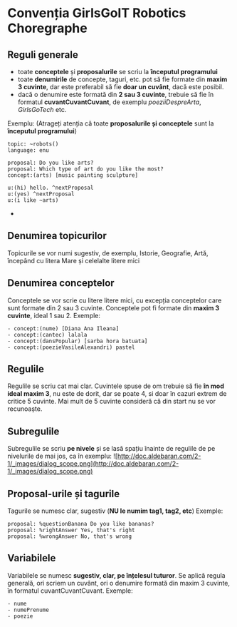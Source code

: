 # Convenția GirlsGoIT Robotics Choregraphe

## Reguli generale
- toate **conceptele** și **proposalurile** se scriu la **începutul programului**
- toate **denumirile** de concepte, taguri, etc. pot să fie formate din **maxim 3 cuvinte**, dar este preferabil să fie **doar un cuvânt**, dacă este posibil.
- dacă o denumire este formată din **2 sau 3 cuvinte**, trebuie să fie în formatul **cuvantCuvantCuvant**, de exemplu *poeziiDespreArta*, *GirlsGoTech* etc.

Exemplu: (Atrageți atenția că toate **proposalurile și conceptele** sunt la **începutul programului**)
```
topic: ~robots()
language: enu

proposal: Do you like arts? 
proposal: Which type of art do you like the most?
concept:(arts) [music painting sculpture]

u:(hi) hello. ^nextProposal
u:(yes) ^nextProposal
u:(i like ~arts)
```
- 
## Denumirea topicurilor
Topicurile se vor numi sugestiv, de exemplu, Istorie, Geografie, Artă, începând cu litera Mare și celelalte litere mici

## Denumirea conceptelor
Conceptele se vor scrie cu litere litere mici, cu excepția conceptelor care sunt formate din 2 sau 3 cuvinte.
Conceptele pot fi formate din **maxim 3 cuvinte**, ideal 1 sau 2.
Exemple:
```
- concept:(nume) [Diana Ana Ileana]
- concept:(cantec) lalala
- concept:(dansPopular) [sarba hora batuata]
- concept:(poezieVasileAlexandri) pastel
```

## Regulile
Regulile se scriu cat mai clar.
Cuvintele spuse de om trebuie să fie **în mod ideal maxim 3**, nu este de dorit, dar se poate 4, si doar în cazuri extrem de critice 5 cuvinte. Mai mult de 5 cuvinte consideră că din start nu se vor recunoaște.

## Subregulile
Subregulile se scriu **pe nivele** și se lasă spațiu înainte de regulile de pe nivelurile de mai jos, ca în exemplu:
![http://doc.aldebaran.com/2-1/_images/dialog_scope.png](http://doc.aldebaran.com/2-1/_images/dialog_scope.png)

## Proposal-urile și tagurile
Tagurile se numesc clar, sugestiv (**NU le numim tag1, tag2, etc**)
Exemple:
```
proposal: %questionBanana Do you like bananas?
proposal: %rightAnswer Yes, that's right
proposal: %wrongAnswer No, that's wrong
```

## Variabilele
Variabilele se numesc **sugestiv, clar, pe înțelesul tuturor**. Se aplică regula generală, ori scriem un cuvânt, ori o denumire formată din maxim 3 cuvinte, în formatul cuvantCuvantCuvant.
Exemple:
```
- nume
- numePrenume
- poezie
```
